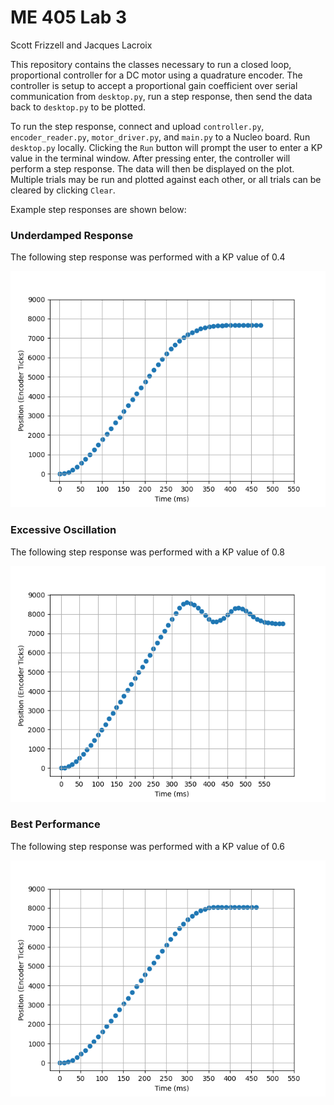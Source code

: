 <h1>ME 405 Lab 3</h1>
Scott Frizzell and Jacques Lacroix

This repository contains the classes necessary to run a closed loop, proportional controller for a DC motor using a quadrature encoder.
The controller is setup to accept a proportional gain coefficient over serial communication from `desktop.py`, run a step response, then send the data back to `desktop.py` to be plotted.

To run the step response, connect and upload `controller.py`, `encoder_reader.py`, `motor_driver.py`, and `main.py` to a Nucleo board. Run `desktop.py` locally. Clicking the `Run` button will prompt the user to enter a KP value in the terminal window. After pressing enter, the controller will perform a step response. The data will then be displayed on the plot. Multiple trials may be run and plotted against each other, or all trials can be cleared by clicking `Clear`.

Example step responses are shown below:

<h3>Underdamped Response</h3>
The following step response was performed with a KP value of 0.4

![image](./UnderdampedResponse.png)

<h3>Excessive Oscillation</h3>
The following step response was performed with a KP value of 0.8

![image](./ExcessiveOscillation.png)

<h3>Best Performance</h3>
The following step response was performed with a KP value of 0.6

![image](./BestPerformance.png)